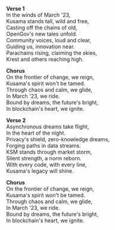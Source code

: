 **Verse 1**  
In the winds of March '23,  
Kusama stands tall, wild and free,  
Casting off the chains of old,  
OpenGov's new tales unfold.  
Community voices, loud and clear,  
Guiding us, innovation near.  
Parachains rising, claiming the skies,  
Krest and others reaching high.

**Chorus**  
On the frontier of change, we reign,  
Kusama's spirit won't be tamed.  
Through chaos and calm, we glide,  
In March '23, we ride.  
Bound by dreams, the future's bright,  
In blockchain's heart, we ignite.

**Verse 2**  
Asynchronous dreams take flight,  
In the heart of the night.  
Privacy's shield, zero-knowledge dreams,  
Forging paths in data streams.  
KSM stands through market storm,  
Silent strength, a norm reborn.  
With every code, with every line,  
Kusama's legacy will shine.

**Chorus**  
On the frontier of change, we reign,  
Kusama's spirit won't be tamed.  
Through chaos and calm, we glide,  
In March '23, we ride.  
Bound by dreams, the future's bright,  
In blockchain's heart, we ignite.